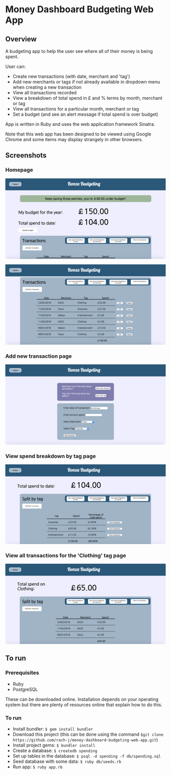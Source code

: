 # Money Dashboard Budgeting Web App

## Overview

A budgeting app to help the user see where all of their money is being spent.

User can:
* Create new transactions (with date, merchant and 'tag')
* Add new merchants or tags if not already available in dropdown menu when creating a new transaction
* View all transactions recorded
* View a breakdown of total spend in £  and % terms by month, merchant or tag
* View all transactions for a particular month, merchant or tag
* Set a budget (and see an alert message if total spend is over budget)

App is written in Ruby and uses the web application framework Sinatra.

Note that this web app has been designed to be viewed using Google Chrome and some items may display strangely in other browsers.

## Screenshots

### Homepage

![Screenshot](https://github.com/rach-j/money-dashboard-budgeting-web-app/blob/master/screenshots_for_README/Screenshot-homepage-1.png)

![Screenshot](https://github.com/rach-j/money-dashboard-budgeting-web-app/blob/master/screenshots_for_README/Screenshot-homepage-2.png)

### Add new transaction page
![Screenshot](https://github.com/rach-j/money-dashboard-budgeting-web-app/blob/master/screenshots_for_README/Screenshot-add-new-transaction.png)

### View spend breakdown by tag page
![Screenshot](https://github.com/rach-j/money-dashboard-budgeting-web-app/blob/master/screenshots_for_README/Screenshot-view-breakdown-by-tag.png)

### View all transactions for the 'Clothing' tag page
![Screenshot](https://github.com/rach-j/money-dashboard-budgeting-web-app/blob/master/screenshots_for_README/Screenshot-view-all-transactions-for-particular-tag.png)


## To run

### Prerequisites

* Ruby
* PostgreSQL

These can be downloaded online. Installation depends on your operating system but there are plenty of resources online that explain how to do this.

### To run

* Install bundler: `$ gem install bundler`
* Download this project (this can be done using the command `$git clone https://github.com/rach-j/money-dashboard-budgeting-web-app.git`)
* Install project gems: `$ bundler install`
* Create a database: `$ createdb spending`
* Set up tables in the database: `$ psql -d spending -f db/spending.sql`
* Seed database with some data: `$ ruby db/seeds.rb`
* Run app: `$ ruby app.rb`

